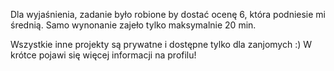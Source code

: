 Dla wyjaśnienia, zadanie było robione by dostać ocenę 6, która podniesie mi średnią.
Samo wynonanie zajeło tylko maksymalnie 20 min.

Wszystkie inne projekty są prywatne i dostępne tylko dla zanjomych :)
W krótce pojawi się więcej informacji na profilu!
